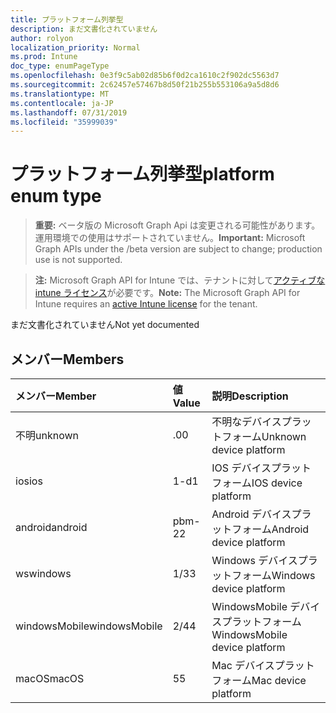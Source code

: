 ```yaml
---
title: プラットフォーム列挙型
description: まだ文書化されていません
author: rolyon
localization_priority: Normal
ms.prod: Intune
doc_type: enumPageType
ms.openlocfilehash: 0e3f9c5ab02d85b6f0d2ca1610c2f902dc5563d7
ms.sourcegitcommit: 2c62457e57467b8d50f21b255b553106a9a5d8d6
ms.translationtype: MT
ms.contentlocale: ja-JP
ms.lasthandoff: 07/31/2019
ms.locfileid: "35999039"
---
```

# <a name="platform-enum-type"></a><span data-ttu-id="14715-103">プラットフォーム列挙型</span><span class="sxs-lookup"><span data-stu-id="14715-103">platform enum type</span></span>

> <span data-ttu-id="14715-104">**重要:** ベータ版の Microsoft Graph Api は変更される可能性があります。運用環境での使用はサポートされていません。</span><span class="sxs-lookup"><span data-stu-id="14715-104">**Important:** Microsoft Graph APIs under the /beta version are subject to change; production use is not supported.</span></span>

> <span data-ttu-id="14715-105">**注:** Microsoft Graph API for Intune では、テナントに対して[アクティブな intune ライセンス](https://go.microsoft.com/fwlink/?linkid=839381)が必要です。</span><span class="sxs-lookup"><span data-stu-id="14715-105">**Note:** The Microsoft Graph API for Intune requires an [active Intune license](https://go.microsoft.com/fwlink/?linkid=839381) for the tenant.</span></span>

<span data-ttu-id="14715-106">まだ文書化されていません</span><span class="sxs-lookup"><span data-stu-id="14715-106">Not yet documented</span></span>

## <a name="members"></a><span data-ttu-id="14715-107">メンバー</span><span class="sxs-lookup"><span data-stu-id="14715-107">Members</span></span>
|<span data-ttu-id="14715-108">メンバー</span><span class="sxs-lookup"><span data-stu-id="14715-108">Member</span></span>|<span data-ttu-id="14715-109">値</span><span class="sxs-lookup"><span data-stu-id="14715-109">Value</span></span>|<span data-ttu-id="14715-110">説明</span><span class="sxs-lookup"><span data-stu-id="14715-110">Description</span></span>|
|:---|:---|:---|
|<span data-ttu-id="14715-111">不明</span><span class="sxs-lookup"><span data-stu-id="14715-111">unknown</span></span>|<span data-ttu-id="14715-112">.0</span><span class="sxs-lookup"><span data-stu-id="14715-112">0</span></span>|<span data-ttu-id="14715-113">不明なデバイスプラットフォーム</span><span class="sxs-lookup"><span data-stu-id="14715-113">Unknown device platform</span></span>|
|<span data-ttu-id="14715-114">ios</span><span class="sxs-lookup"><span data-stu-id="14715-114">ios</span></span>|<span data-ttu-id="14715-115">1-d</span><span class="sxs-lookup"><span data-stu-id="14715-115">1</span></span>|<span data-ttu-id="14715-116">IOS デバイスプラットフォーム</span><span class="sxs-lookup"><span data-stu-id="14715-116">IOS device platform</span></span>|
|<span data-ttu-id="14715-117">android</span><span class="sxs-lookup"><span data-stu-id="14715-117">android</span></span>|<span data-ttu-id="14715-118">pbm-2</span><span class="sxs-lookup"><span data-stu-id="14715-118">2</span></span>|<span data-ttu-id="14715-119">Android デバイスプラットフォーム</span><span class="sxs-lookup"><span data-stu-id="14715-119">Android device platform</span></span>|
|<span data-ttu-id="14715-120">ws</span><span class="sxs-lookup"><span data-stu-id="14715-120">windows</span></span>|<span data-ttu-id="14715-121">1/3</span><span class="sxs-lookup"><span data-stu-id="14715-121">3</span></span>|<span data-ttu-id="14715-122">Windows デバイスプラットフォーム</span><span class="sxs-lookup"><span data-stu-id="14715-122">Windows device platform</span></span>|
|<span data-ttu-id="14715-123">windowsMobile</span><span class="sxs-lookup"><span data-stu-id="14715-123">windowsMobile</span></span>|<span data-ttu-id="14715-124">2/4</span><span class="sxs-lookup"><span data-stu-id="14715-124">4</span></span>|<span data-ttu-id="14715-125">WindowsMobile デバイスプラットフォーム</span><span class="sxs-lookup"><span data-stu-id="14715-125">WindowsMobile device platform</span></span>|
|<span data-ttu-id="14715-126">macOS</span><span class="sxs-lookup"><span data-stu-id="14715-126">macOS</span></span>|<span data-ttu-id="14715-127">5</span><span class="sxs-lookup"><span data-stu-id="14715-127">5</span></span>|<span data-ttu-id="14715-128">Mac デバイスプラットフォーム</span><span class="sxs-lookup"><span data-stu-id="14715-128">Mac device platform</span></span>|





